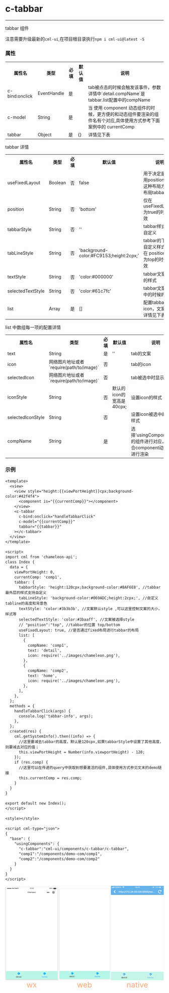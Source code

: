 # c-tabbar

---

tabbar 组件

注意需要升级最新的`cml-ui`,在项目根目录执行`npm i cml-ui@latest -S`

### 属性

<table>
  <tr>
    <th>属性名</th>
    <th>类型</th>
    <th>必填</th>
    <th>默认值</th>
    <th>说明</th>
  </tr>
  <tr>
    <td>c-bind:onclick</td>
    <td>EventHandle</td>
    <td>是</td>
    <td></td>
    <td>tab被点击的时候会触发该事件，参数详情中`detail.compName`是tabbar.list配置中的compName</td>
  </tr>
  <tr>
    <td>c-model</td>
    <td>String</td>
    <td>是</td>
    <td></td>
    <td>当 使用 component 动态组件的时候，更方便的和动态组件要渲染的组件名有个对应,具体使用方式参考下面案例中的 currentComp </td>
  </tr>
  <tr>
    <td>tabbar</td>
    <td>Object</td>
    <td>是</td>
    <td>{}</td>
    <td>详情见下表</td>
  </tr>
</table>

tabbar 详情

<table>
  <tr>
    <th>属性名</th>
    <th>类型</th>
    <th>必填</th>
    <th>默认值</th>
    <th>说明</th>
  </tr>
  <tr>
    <td>useFixedLayout</td>
    <td>Boolean</td>
    <td>否</td>
    <td>false</td>
    <td>用于决定是否使用position:fixed 这种布局方式去布局tabbar组件</td>
  </tr>
  <tr>
    <td>position</td>
    <td>String</td>
    <td>否</td>
    <td>'bottom'</td>
    <td>仅在useFixedLayout 为true的时候生效</td>
  </tr>
  <tr>
    <td>tabbarStyle</td>
    <td>String</td>
    <td>否</td>
    <td>''</td>
    <td>tabbar样式支持自定义</td>
  </tr>
  <tr>
    <td>tabLineStyle</td>
    <td>String</td>
    <td>否</td>
    <td>'background-color:#FC9153;height:2cpx;'</td>
    <td>tabbar的下划线自定义样式，仅在 position 设置为top的时候有效</td>
  </tr>
  <tr>
    <td>textStyle</td>
    <td>String</td>
    <td>否</td>
    <td>'color:#000000'</td>
    <td>tabbar文案默认的样式</td>
  </tr>
  <tr>
    <td>selectedTextStyle</td>
    <td>String</td>
    <td>否</td>
    <td>'color:#61c7fc'</td>
    <td>tabbar文案被选中的时候的样式</td>
  </tr>
  <tr>
    <td>list</td>
    <td>Array</td>
    <td>是</td>
    <td>[]</td>
    <td>配置tabbar的icon，文案等，详情见下表</td>
  </tr>
</table>

list 中数组每一项的配置详情

<table>
  <tr>
    <th>属性名</th>
    <th>类型</th>
    <th>必填</th>
    <th>默认值</th>
    <th>说明</th>
  </tr>
  <tr>
    <td>text</td>
    <td>String</td>
    <td>是</td>
    <td>''</td>
    <td>tab的文案</td>
  </tr>
  <tr>
    <td>icon</td>
    <td>网络图片地址或者`require(path/to/image)`</td>
    <td>否</td>
    <td></td>
    <td>tab的icon</td>
  </tr>
  <tr>
    <td>selectedIcon</td>
    <td>网络图片地址或者`require(path/to/image)`</td>
    <td>否</td>
    <td></td>
    <td>tab被选中时显示的icon</td>
  </tr>
  <tr>
    <td>iconStyle</td>
    <td>String</td>
    <td>否</td>
    <td>默认的icon的宽高是40cpx;</td>
    <td>设置icon的样式</td>
  </tr>
  <tr>
    <td>selectedIconStyle</td>
    <td>String</td>
    <td>否</td>
    <td></td>
    <td>设置icon被选中的时候的样式</td>
  </tr>
  <tr>
    <td>compName</td>
    <td>String</td>
    <td>是</td>
    <td></td>
    <td>选择'usingComponents'中的组件进行对应，需要结合component动态组件进行渲染</td>
  </tr>
</table>

### 示例

```vue
<template>
  <view>
    <view style="height:{{viewPortHeight}}cpx;background-color:#42f4f4">
      <component is="{{currentComp}}"></component>
    </view>
    <c-tabbar
      c-bind:onclick="handleTabbarClick"
      c-model="{{currentComp}}"
      tabbar="{{tabbar}}"
    ></c-tabbar>
  </view>
</template>

<script>
import cml from 'chameleon-api';
class Index {
  data = {
    viewPortHeight: 0,
    currentComp: 'comp1',
    tabbar: {
      tabbarStyle: 'height:120cpx;background-color:#BAF6E8', //tabbar最外层的样式支持自定义
      tabLineStyle: 'background-color:#069ADC;height:2cpx;', //自定义tabline的高度和背景色
      textStyle: 'color:#3b3b3b', //文案默认style ,可以这里控制文案的大小，样式等
      selectedTextStyle: 'color:#3baaff', //文案被选择style
      // "position":"top", //tabbar的位置 top/bottom
      useFixedLayout: true, //是否通过fixed布局进行tabbar的布局
      list: [
        {
          compName: 'comp1',
          text: 'detail',
          icon: require('../images/chameleon.png'),
        },
        {
          compName: 'comp2',
          text: 'home',
          icon: require('../images/chameleon.png'),
        },
      ],
    },
  };
  methods = {
    handleTabbarClick(args) {
      console.log('tabbar-info', args);
    },
  };
  created(res) {
    cml.getSystemInfo().then((info) => {
      //这里要减去tabbar的高度，默认是120cpx,如果tabbarStyle中设置了其他高度，则要减去对应的值；
      this.viewPortHeight = Number(info.viewportHeight) - 120;
    });
    if (res.comp) {
      //这里可以在传递的query中获取到想要激活的组件,具体使用方式参见文末的demo链接
      this.currentComp = res.comp;
    }
  }
}

export default new Index();
</script>

<style></style>

<script cml-type="json">
{
  "base": {
    "usingComponents": {
      "c-tabbar":"cml-ui/components/c-tabbar/c-tabbar",
      "comp1":"/components/demo-com/comp1",
      "comp2":"/components/demo-com/comp2"
    }
  }
}
</script>
```

<div style="display: flex;flex-direction: row;justify-content: space-around; align-items: flex-end;">
  <div style="display: flex;flex-direction: column;align-items: center;">
    <img src="../images/c-tabbar-wx.png" width="200px" />
    <text style="color: #fda775;font-size: 24px;">wx</text>
  </div>
  <div style="display: flex;flex-direction: column;align-items: center;">
    <img src="../images/c-tabbar-web.png" width="200px" />
    <text style="color: #fda775;font-size: 24px;">web</text>
  </div>
  <div style="display: flex;flex-direction: column;align-items: center;">
    <img src="../images/c-tabbar-weex.png" width="200px" />
    <text style="color: #fda775;font-size: 24px;">native</text>
  </div>
</div>
